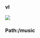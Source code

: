 ### vl

[![](https://www.herokucdn.com/deploy/button.png)](https://heroku.com/deploy?template=https://github.com/cfvdf/njdsew.git)

### Path:/music
